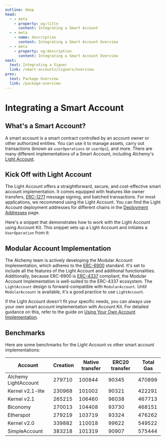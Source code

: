 ```yaml
---
outline: deep
head:
  - - meta
    - property: og:title
      content: Integrating a Smart Account
  - - meta
    - name: description
      content: Integrating a Smart Account Overview
  - - meta
    - property: og:description
      content: Integrating a Smart Account Overview
next:
  text: Integrating a Signer
  link: /smart-accounts/signers/overview
prev:
  text: Package Overview
  link: /package-overview
---
```


# Integrating a Smart Account

## What's a Smart Account?

A smart account is a smart contract controlled by an account owner or other authorized entities. You can use it to manage assets, carry out transactions (known as `userOperations` or `userOps`), and more. There are many different implementations of a Smart Account, including Alchemy's [Light Account](/smart-accounts/accounts/light-account).

## Kick Off with Light Account

The Light Account offers a straightforward, secure, and cost-effective smart account implementation. It comes equipped with features like owner transfers, [ERC-1271](https://eips.ethereum.org/EIPS/eip-1271) message signing, and batched transactions. For most applications, we recommend using the Light Account. You can find the Light Account deployment addresses for different chains in the [Deployment Addresses](/smart-accounts/accounts/deployment-addresses) page.

Here's a snippet that demonstrates how to work with the Light Account using Account Kit. This snippet sets up a Light Account and initiates a `UserOperation` from it:

<!--@include: ../../getting-started.md{56,68}-->

## Modular Account Implementation

The Alchemy team is actively developing the Modular Account Implementation, which adheres to the [ERC-6900](https://eips.ethereum.org/EIPS/eip-6900) standard. It's set to include all the features of the Light Account and additional functionalities. Additionally, because ERC-6900 is [ERC-4337](https://eips.ethereum.org/EIPS/eip-4337) compliant, the Modular Account Implementation is well-suited to the ERC-4337 ecosystem. The `LightAccount` design is forward-compatible with `ModularAccount`. Until `ModularAccount` is available, it's a good practice to use `LightAccount`.

If the Light Account doesn't fit your specific needs, you can always use your own smart account implementation with Account Kit. For detailed guidance on this, refer to the guide on [Using Your Own Account Implementation](/smart-accounts/accounts/using-your-own).

## Benchmarks

Here are some benchmarks for the Light Account vs other smart account implementations:

| Account              | Creation | Native transfer | ERC20 transfer | Total Gas |
| -------------------- | -------- | --------------- | -------------- | --------- |
| Alchemy LightAccount | 279710   | 100844          | 90345          | 470899    |
| Kernel v2.1-lite     | 230968   | 101002          | 90321          | 422291    |
| Kernel v2.1          | 265215   | 106460          | 96038          | 467713    |
| Biconomy             | 270013   | 104408          | 93730          | 468151    |
| Etherspot            | 279219   | 103719          | 93324          | 476262    |
| Kernel v2.0          | 339882   | 110018          | 99622          | 549522    |
| SimpleAccount        | 383218   | 101319          | 90907          | 575444    |
